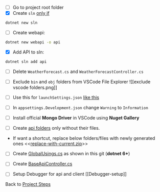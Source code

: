 - [ ] Go to project root folder
- [x] Create `sln` [only if](https://stackoverflow.com/questions/24436042/why-and-when-should-i-ever-be-using-sln-files)
```bash
dotnet new sln
```

- [ ] Create webapi:
```bash
dotnet new webapi -o api
```

- [x] Add API to sln: 
```bash
dotnet sln add api
```

- [ ] Delete `WeatherForecast.cs` and `WeatherForecastController.cs`

- [ ] Exclude `bin` and `obj` folders from VSCode File Explorer
![[exclude vscode folders.png]]

- [ ] Use this for `launchSettings.json` [like this](https://github.com/mrtabaa/HealthApp/blob/dotnet6/api/Properties/launchSettings.json)

- [ ] In `appsettings.Development.json` change `Warning` to `Information`

- [ ] Install official **Mongo Driver** in VSCode using **Nuget Gallery**

- [ ] Create [api folders](https://github.com/mrtabaa/HealthApp/tree/dotnet6/api) only without their files.
* If want a shortcut, replace below folders/files with newly generated ones
<<[replace-with-current.zip](obsidian://open?vault=obsidian-class&file=Programming%2Fhelpers%2Freplace-with-current.zip)>>

- [ ] Create [GlobalUsings.cs](https://github.com/mrtabaa/HealthApp/blob/dotnet6/api/GlobalUsing.cs) as shown in this git (**dotnet 6+**)

- [ ] Create [BaseApiController.cs](https://github.com/mrtabaa/HealthApp/blob/dotnet6/api/Controllers/BaseApiController.cs)

- [ ] Setup Debugger for api and client [[Debugger-setup]]

Back to [Project Steps](obsidian://open?vault=obsidian-class&file=Programming%2F0%20-%20Project%20Steps)
